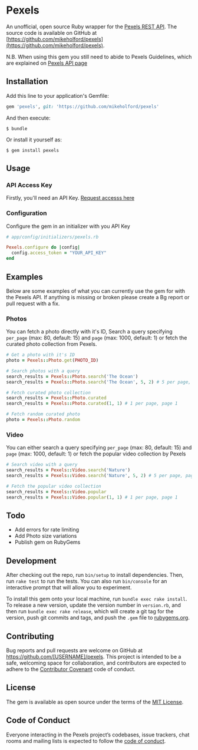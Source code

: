 # Pexels

An unofficial, open source Ruby wrapper for the [Pexels REST API](https://www.pexels.com/api). The source code is available on GitHub at [https://github.com/mikeholford/pexels](https://github.com/mikeholford/pexels).

N.B. When using this gem you still need to abide to Pexels Guidelines, which are explained on [Pexels API page](https://www.pexels.com/api)

## Installation

Add this line to your application's Gemfile:

```ruby
gem 'pexels', git: 'https://github.com/mikeholford/pexels'
```

And then execute:

    $ bundle

Or install it yourself as:

    $ gem install pexels

## Usage

### API Access Key

Firstly, you'll need an API Key. [Request accesss here](https://www.pexels.com/api/new/)

### Configuration

Configure the gem in an initializer with you API Key

```ruby
# app/config/initializers/pexels.rb

Pexels.configure do |config|
  config.access_token = "YOUR_API_KEY"
end
```

## Examples

Below are some examples of what you can currently use the gem for with the Pexels API. If anything is missing or broken please create a Bg report or pull request with a fix.

### Photos

You can fetch a photo directly with it's ID, Search a query specifying `per_page` (max: 80, default: 15) and `page` (max: 1000, default: 1) or fetch the curated photo collection from Pexels.

```ruby
# Get a photo with it's ID
photo = Pexels::Photo.get(PHOTO_ID)

# Search photos with a query
search_results = Pexels::Photo.search('The Ocean')
search_results = Pexels::Photo.search('The Ocean', 5, 2) # 5 per page, page 2

# Fetch curated photo collection
search_results = Pexels::Photo.curated
search_results = Pexels::Photo.curated(1, 1) # 1 per page, page 1

# Fetch random curated photo
photo = Pexels::Photo.random
```

### Video

You can either search a query specifying `per_page` (max: 80, default: 15) and `page` (max: 1000, default: 1) or fetch the popular video collection by Pexels

```ruby
# Search video with a query
search_results = Pexels::Video.search('Nature')
search_results = Pexels::Video.search('Nature', 5, 2) # 5 per page, page 2

# Fetch the popular video collection
search_results = Pexels::Video.popular
search_results = Pexels::Video.popular(1, 1) # 1 per page, page 1
```

## Todo

- Add errors for rate limiting
- Add Photo size variations
- Publish gem on RubyGems

## Development

After checking out the repo, run `bin/setup` to install dependencies. Then, run `rake test` to run the tests. You can also run `bin/console` for an interactive prompt that will allow you to experiment.

To install this gem onto your local machine, run `bundle exec rake install`. To release a new version, update the version number in `version.rb`, and then run `bundle exec rake release`, which will create a git tag for the version, push git commits and tags, and push the `.gem` file to [rubygems.org](https://rubygems.org).

## Contributing

Bug reports and pull requests are welcome on GitHub at https://github.com/[USERNAME]/pexels. This project is intended to be a safe, welcoming space for collaboration, and contributors are expected to adhere to the [Contributor Covenant](http://contributor-covenant.org) code of conduct.

## License

The gem is available as open source under the terms of the [MIT License](https://opensource.org/licenses/MIT).

## Code of Conduct

Everyone interacting in the Pexels project’s codebases, issue trackers, chat rooms and mailing lists is expected to follow the [code of conduct](https://github.com/[USERNAME]/pexels/blob/master/CODE_OF_CONDUCT.md).
